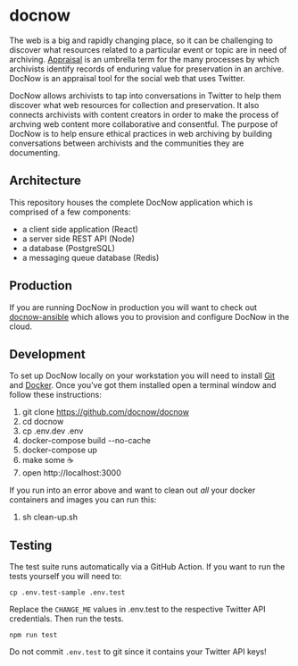 # docnow

The web is a big and rapidly changing place, so it can be challenging to
discover what resources related to a particular event or topic are in need of
archiving. [Appraisal] is an umbrella term for the many processes by which
archivists identify records of enduring value for preservation in an archive.
DocNow is an appraisal tool for the social web that uses Twitter.

DocNow allows archivists to tap into conversations in Twitter to help them
discover what web resources for collection and preservation. It also connects
archivists with content creators in order to make the process of archving web
content more collaborative and consentful. The purpose of DocNow is to help
ensure ethical practices in web archiving by building conversations between
archivists and the communities they are documenting.

## Architecture

This repository houses the complete DocNow application which is comprised of a
few components:

* a client side application (React)
* a server side REST API (Node)
* a database (PostgreSQL)
* a messaging queue database (Redis)

## Production

If you are running DocNow in production you will want to check out
[docnow-ansible](https://github.com/DocNow/docnow-ansible) which allows you to
provision and configure DocNow in the cloud.

## Development

To set up DocNow locally on your workstation you will need to install [Git]
and [Docker]. Once you've got them installed open a terminal window and
follow these instructions:

1. git clone https://github.com/docnow/docnow
1. cd docnow
1. cp .env.dev .env
1. docker-compose build --no-cache
1. docker-compose up
1. make some ☕️
1. open http://localhost:3000

If you run into an error above and want to clean out *all* your docker containers and images you can run this: 

1. sh clean-up.sh

## Testing

The test suite runs automatically via a GitHub Action. If you want to run the tests yourself you will need to:

```
cp .env.test-sample .env.test
```

Replace the `CHANGE_ME` values in .env.test to the respective Twitter API credentials. Then run the tests.

```
npm run test
```

Do not commit `.env.test` to git since it contains your Twitter API keys!

[Git]: https://git-scm.com/
[Docker]: https://www.docker.com/
[Appraisal]: https://www2.archivists.org/glossary/terms/a/appraisal
